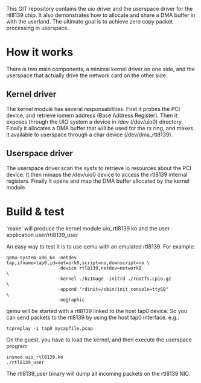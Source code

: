 This GIT repository contains the uio driver and the userspace driver for
the rtl8139 chip. It also demonstrates how to allocate and share a DMA buffer
in with the userland.
The ultimate goal is to achieve zero copy packet processing in userspace.

# How it works

There is two main components, a minimal kernel driver on one side,
and the userspace that actually drive the network card on the other side.

## Kernel driver

The kernel module has several responsabilities. First it probes the PCI device,
and retrieve iomem address (Base Address Register). Then it exposes through the
UIO system a device in /dev (/dev/uio0) directory. Finally it allocates a DMA buffer
that will be used for the rx ring, and makes it available to userspace through a char
device (/dev/dma_rtl8139).

## Userspace driver

The userspace driver scan the sysfs to retrieve io resources about the PCI device.
It then mmaps the /dev/uio0 device to access the rtl8139 internal registers.
Finally it opens and map the DMA buffer allocated by the kernel module.

# Build & test

'make' will produce the kernel module uio_rtl8139.ko and the user application
user/rtl8139_user

An easy way to test it is to use qemu with an emulated rtl8139. For example:
```
qemu-system-x86_64 -netdev tap,ifname=tap0,id=network0,script=no,downscript=no \
                   -device rtl8139,netdev=network0                             \
                   -kernel ./bzImage -initrd ./rootfs.cpio.gz                  \
                   -append "rdinit=/sbin/init console=ttyS0"                   \
                   -nographic
```

qemu will be started with a rtl8139 linked to the host tap0 device. So you can
send packets to the rtl8139 by using the host tap0 interface. e.g.:
```
tcpreplay -i tap0 mycapfile.pcap
```

On the guest, you have to load the kernel, and then execute the userspace program
```
insmod uio_rtl8139.ko
./rtl8139_user
```

The rtl8139_user binary will dump all incoming packets on the rtl8139 NIC.
